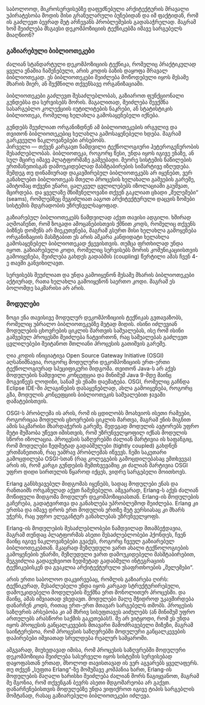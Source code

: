 საბოლოოდ, მიკროსერვისებზე დაფუძნებული არქიტექტურის მრავალი უპირატესობა მოდის მისი გრანულარული ბუნებიდან და იმ ფაქტიდან, რომ ის გაძლევთ ბევრად მეტ არჩევანს პრობლემების გადასაჭრელად. მაგრამ ხომ შეიძლება მსგავსი დეკომპოზიციის ტექნიკებმა იმავე სარგებელს მიაღწიონ?

### გაზიარებული ბიბლიოთეკები

ძალიან სტანდარტული დეკომპოზიციის ტექნიკა, რომელიც პრაქტიკულად ყველა ენაშია ჩაშენებული, არის კოდის ბაზის დაყოფა მრავალ ბიბლიოთეკად. ეს ბიბლიოთეკები შეიძლება მოწოდებული იყოს მესამე მხარის მიერ, ან შექმნილი თქვენსავე ორგანიზაციაში.

ბიბლიოთეკები გაძლევთ შესაძლებლობას, გაზიაროთ ფუნქციონალი გუნდებსა და სერვისებს შორის. მაგალითად, შეიძლება შევქმნა სასარგებლო კოლექციის იუტილიტების ნაკრები, ან სტატისტიკის ბიბლიოთეკა, რომელიც ხელახლა გამოსაყენებელი იქნება.

გუნდებს შეუძლიათ ორგანიზდნენ ამ ბიბლიოთეკების ირგვლივ და თვითონ ბიბლიოთეკებიც ხელახლა გამოსაყენებელი ხდება. მაგრამ გარკვეული ნაკლოვანებები არსებობს.  
პირველი — თქვენ კარგავთ ნამდვილი ტექნოლოგიური ჰეტეროგენურობის შესაძლებლობას. ბიბლიოთეკა, როგორც წესი, უნდა იყოს იგივე ენაზე, ან სულ მცირე იმავე პლატფორმაზე გაშვებადი. მეორე  სისტემის ნაწილების ერთმანეთისგან დამოუკიდებლად მასშტაბირების სიმარტივე იზღუდება. შემდეგ  თუ დინამიურად დაკავშირებულ ბიბლიოთეკებს არ იყენებთ, ვერ განახლებთ ბიბლიოთეკას მთელი პროცესის ხელახალი გაშვების გარეშე, ამიტომაც თქვენი უნარი, ცალკეულ ცვლილებებს იზოლაციაში გაუშვათ, მცირდება. და ყველაზე მნიშვნელოვანი  თქვენ გაკლიათ ცხადი „შელემები“ (seams), რომლებზეც შეგიძლიათ ააგოთ არქიტექტურული დაცვის ზომები სისტემის მდგრადობის უზრუნველსაყოფად.

გაზიარებულ ბიბლიოთეკებს ნამდვილად აქვთ თავისი ადგილი. ხშირად აღმოაჩენთ, რომ ზოგადი ამოცანებისთვის ქმნით კოდს, რომელიც თქვენს ბიზნეს დომენს არ მიეკუთვნება, მაგრამ გსურთ მისი ხელახლა გამოყენება ორგანიზაციის მასშტაბით  ეს არის აშკარა კანდიდატი ხელახლა გამოსაყენებელ ბიბლიოთეკად ქცევისთვის. თუმცა ფრთხილად უნდა იყოთ. გაზიარებული კოდი, რომელიც სერვისებს შორის კომუნიკაციისთვის გამოიყენება, შეიძლება გახდეს გადაბმის (coupling) წერტილი  ამას ჩვენ 4-ე თავში განვიხილავთ.

სერვისებს შეუძლიათ და უნდა გამოიყენონ მესამე მხარის ბიბლიოთეკები აქტიურად, რათა ხელახლა გამოიყენონ საერთო კოდი. მაგრამ ეს ბოლომდე საკმარისი არ არის.

###  მოდულები

ზოგი ენა თავისივე მოდულურ დეკომპოზიციის ტექნიკას გვთავაზობს, რომელიც უბრალო ბიბლიოთეკებზე მეტად მიდის. ისინი იძლევიან მოდულების ცხოვრების ციკლის მართვის საშუალებას, ისე რომ ისინი გაშვებულ პროცესში შეიძლება ჩატვირთონ, რაც საშუალებას გაძლევთ ცვლილებები შეიტანოთ მთლიანი პროცესის გათიშვის გარეშე.

ღია კოდის ინიციატივა Open Source Gateway Initiative (OSGI) აღსანიშნავია, როგორც მოდულური დეკომპოზიციის ერთ-ერთი ტექნოლოგიურად სპეციფიკური მიდგომა. თვითონ Java-ს არ აქვს მოდულების ნამდვილი კონცეფცია და მინიმუმ Java 9-მდე მაინც მოგვიწევს ლოდინი, სანამ ეს ენაში დაემატება. OSGI, რომელიც გაჩნდა Eclipse IDE-ში პლაგინების დასაყენებლად, ახლა გამოიყენება, როგორც გზა, მოდულის კონცეფციის ბიბლიოთეკის საშუალებით ჯავაში დამატებისთვის.

OSGI-ს პრობლემა ის არის, რომ ის ცდილობს მოახვიოს ისეთი რამეები, როგორიცაა მოდულის ცხოვრების ციკლის მართვა, მაგრამ ენის შიგნით ამის საკმარისი მხარდაჭერის გარეშე. შედეგად მოდულის ავტორებს უფრო მეტი მუშაობა უწევთ იმისთვის, რომ უზრუნველყოფილ იქნას მოდულის სწორი იზოლაცია. პროცესის საზღვრებში ძალიან მარტივია ის ხაფანგიც, რომ მოდულები ზედმეტად გადაბმულები (tightly coupled) გახდნენ ერთმანეთთან, რაც უამრავ პრობლემას იწვევს. ჩემი საკუთარი გამოცდილება OSGI-სთან (რაც კოლეგების გამოცდილებასაც ემთხვევა) არის ის, რომ კარგი გუნდების შემთხვევაშიც კი ძალიან მარტივია OSGI უფრო დიდი სირთულის წყაროდ იქცეს, ვიდრე სარგებელი მოითხოვს.

Erlang განსხვავებულ მიდგომას იყენებს, სადაც მოდულები ენას და რანთაიმს ორგანულად აქვთ ჩაშენებული. ამგვარად, Erlang-ს აქვს ძალიან მოწიფული მიდგომა მოდულურ დეკომპოზიციასთან. Erlang-ის მოდულების გაჩერება, გადატვირთვა და განახლება უპრობლემოდ შეიძლება. Erlang კი ერთსა და იმავე დროს ერთ მოდულის ერთზე მეტ ვერსიასაც კი მხარს უჭერს, რაც უფრო ელეგანტურ განახლებას უზრუნველყოფს.

Erlang-ის მოდულების შესაძლებლობები ნამდვილად შთამბეჭდავია, მაგრამ თუნდაც პლატფორმას ასეთი შესაძლებლობები ჰქონდეს, ჩვენ მაინც იგივე ნაკლოვანებები გვაქვს, როგორც ჩვეულ გაზიარებულ ბიბლიოთეკებთან. მკაცრად შეზღუდული ვართ ახალი ტექნოლოგიების გამოყენების უნარში, შეზღუდული ვართ დამოუკიდებელი მასშტაბირებით, შეგვიძლია გადავუხვიოთ ზედმეტად გადაბმული ინტეგრაციის ტექნიკებისკენ და გვაკლია არქიტექტურული უსაფრთხოების „შელემები“.

არის ერთი საბოლოო დაკვირვებაც, რომლის გაზიარება ღირს: ტექნიკურად, შესაძლებელი უნდა იყოს კარგად სტრუქტურირებული, დამოუკიდებელი მოდულების შექმნა ერთ მონოლითურ პროცესში. და მაინც, ამას იშვიათად ვხედავთ. მოდულები მალე მჭიდროდ უკავშირდება დანარჩენ კოდს, რითაც ერთ-ერთ მთავარ სარგებელს თმობს. პროცესის საზღვრის არსებობა კი ამ მხრივ სისუფთავეს აიძულებს (ან მინიმუმ უფრო ართულებს არასწორი საქმის გაკეთებას!). მე არ ვიტყოდი, რომ ეს უნდა იყოს პროცესის განცალკევების მთავარი მამოძრავებელი მიზეზი, მაგრამ საინტერესოა, რომ პროცესის საზღვრებში მოდულური განცალკევების დაპირებები იშვიათად სრულდება რეალურ სამყაროში.

ამგვარად, მიუხედავად იმისა, რომ პროცესის საზღვრებში მოდულური დეკომპოზიცია შეიძლება სასურველი იყოს სისტემის სერვისებად დაყოფასთან ერთად, მხოლოდ თავისთავად ის ვერ აგვარებს ყველაფერს. თუ თქვენ „სუფთა Erlang“-ზე მომუშავე კომპანია ხართ, Erlang-ის მოდულების მაღალი ხარისხი შეიძლება ძალიან შორს წაგიყვანოთ, მაგრამ მე მგონია, რომ თქვენგან ბევრს ასეთი მდგომარეობა არ გაქვთ. დანარჩენებისთვის მოდულებზე უნდა ვიფიქროთ იგივე ტიპის სარგებლის მომტანად, რასაც გაზიარებული ბიბლიოთეკები იძლევა.